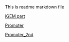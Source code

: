 This is readme markdown file

[iGEM part](igem_part.html)

[Promoter](Promoter.html)

[Promoter_2nd](Promoter_2nd.html)